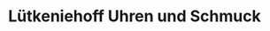 ---
title: "Lütkeniehoff Uhren und Schmuck"
url: /twist/luetkeniehoff-uhren-und-schmuck/
shop: Schmuck
---
